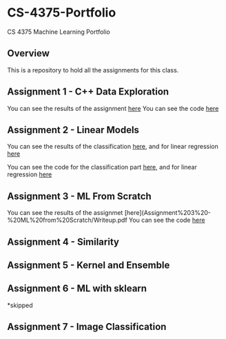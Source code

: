 # CS-4375-Portfolio
CS 4375 Machine Learning Portfolio

## Overview

This is a repository to hold all the assignments for this class.

## Assignment 1 - C++ Data Exploration

You can see the results of the assignment [here](Assignment%201%20-%20Data%20Exploration/Write%20Up.pdf)
You can see the code [here](Assignment%201%20-%20Data%20Exploration/main.cpp)

## Assignment 2 - Linear Models

You can see the results of the classification [here](Assignment%202%20-%20Linear%20Models/Classification.pdf), and for linear regression [here](Assignment%202%20-%20Linear%20Models/Regression.pdf)

You can see the code for the classification part [here](Assignment%202%20-%20Linear%20Models/Classification.Rmd), and for linear regression [here](Assignment%202%20-%20Linear%20Models/Regression.Rmd)

## Assignment 3 - ML From Scratch

You can see the results of the assignmet [here](Assignment%203%20-%20ML%20from%20Scratch/Writeup.pdf
You can see the code [here](Assignment%203%20-%20ML%20from%20Scratch/main.cpp)

## Assignment 4 - Similarity

## Assignment 5 - Kernel and Ensemble

## Assignment 6 - ML with sklearn

*skipped

## Assignment 7 - Image Classification
